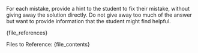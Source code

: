 For each mistake, provide a hint to the student to fix their mistake, without giving away the solution directly. Do not give away too much of the answer but want to provide information that the student might find helpful.

{file_references}

Files to Reference:
{file_contents} 